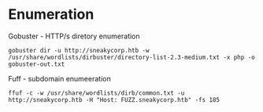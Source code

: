 # Enumeration

Gobuster - HTTP/s diretory enumeration

`gobuster dir -u http://sneakycorp.htb -w /usr/share/wordlists/dirbuster/directory-list-2.3-medium.txt -x php -o gobuster-out.txt`

Fuff - subdomain enumeeration

`ffuf -c -w /usr/share/wordlists/dirb/common.txt -u http://sneakycorp.htb -H "Host: FUZZ.sneakycorp.htb" -fs 185`
